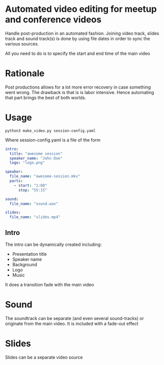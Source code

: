 # Automated video editing for meetup and conference videos
Handle post-production in an automated fashion. Joining video track, slides track and sound track(s) 
is done by using file dates in order to sync the various sources.

All you need to do is to specify the start and end time of the main video

# Rationale
Post productions allows for a lot more error recovery in case something went wrong.
The drawback is that is is labor intensive. Hence automating that part brings the best 
of both worlds.

# Usage

    python3 make_video.py session-config.yaml

Where session-config.yaml is a file of the form

```yaml
intro:
  title: "awesome session"
  speaker_name: "John Doe"
  logo: "logo.png"

speaker:
  file_name: "awesome-session.mkv"
  parts:
    - start: "1:08"
      stop: "55:15"

sound:
  file_name: "sound.wav"

slides:
  file_name: "slides.mp4"
```



## Intro
The intro can be dynamically created including:

* Presentation title
* Speaker name
* Background
* Logo
* Music


It does a transition fade with the main video 

# Sound
The soundtrack can be separate (and even several sound-tracks) or originate from the main video.
It is included with a fade-out effect

# Slides
Slides can be a separate video source

